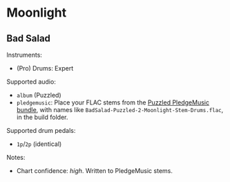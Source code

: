 # Moonlight

## Bad Salad

Instruments:

  * (Pro) Drums: Expert

Supported audio:

  * `album` (Puzzled)
  * `pledgemusic`: Place your FLAC stems from the 
    [Puzzled PledgeMusic bundle](http://www.pledgemusic.com/projects/badsalad2013),
    with names like `BadSalad-Puzzled-2-Moonlight-Stem-Drums.flac`,
    in the build folder.

Supported drum pedals:

  * `1p`/`2p` (identical)

Notes:

  * Chart confidence: *high*. Written to PledgeMusic stems.
